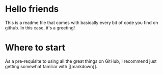 # Hello friends
This is a readme file that comes with basically every bit of code you find on github. In this case, it's a greeting!

# Where to start
As a pre-requisite to using all the great things on GitHub, I recommend just getting somewhat familiar with [[markdown]].